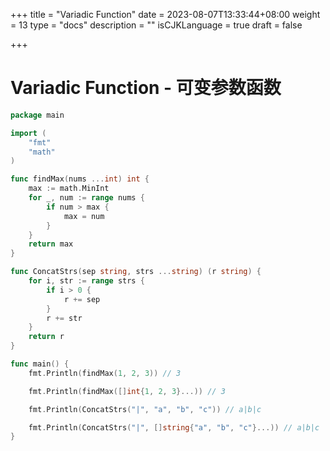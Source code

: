 +++
title = "Variadic Function"
date = 2023-08-07T13:33:44+08:00
weight = 13
type = "docs"
description = ""
isCJKLanguage = true
draft = false

+++

# Variadic Function - 可变参数函数



```go
package main

import (
	"fmt"
	"math"
)

func findMax(nums ...int) int {
	max := math.MinInt
	for _, num := range nums {
		if num > max {
			max = num
		}
	}
	return max
}

func ConcatStrs(sep string, strs ...string) (r string) {
	for i, str := range strs {
		if i > 0 {
			r += sep
		}
		r += str
	}
	return r
}

func main() {
	fmt.Println(findMax(1, 2, 3)) // 3

	fmt.Println(findMax([]int{1, 2, 3}...)) // 3

	fmt.Println(ConcatStrs("|", "a", "b", "c")) // a|b|c

	fmt.Println(ConcatStrs("|", []string{"a", "b", "c"}...)) // a|b|c
}

```


